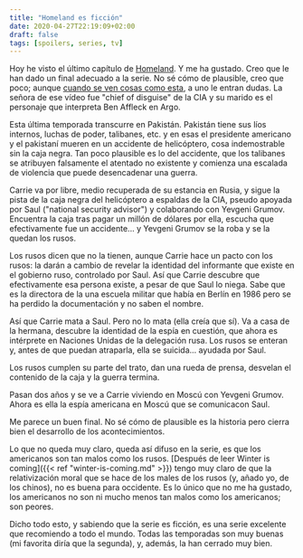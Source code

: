```yaml
---
title: "Homeland es ficción"
date: 2020-04-27T22:19:09+02:00
draft: false
tags: [spoilers, series, tv]
---
```

Hoy he visto el último capítulo de [Homeland](https://www.sho.com/homeland). Y me ha gustado. Creo que le han dado un final adecuado a la serie. No sé cómo de plausible, creo que poco; aunque [cuando se ven cosas como esta](https://www.youtube.com/watch?v=mUqeBMP8nEg), a uno le entran dudas. La señora de ese vídeo fue "chief of disguise" de la CIA y su marido es el personaje que interpreta Ben Affleck en Argo.

Esta última temporada transcurre en Pakistán. Pakistán tiene sus líos internos, luchas de poder, talibanes, etc. y en esas el presidente americano y el pakistaní mueren en un accidente de helicóptero, cosa indemostrable sin la caja negra. Tan poco plausible es lo del accidente, que los talibanes se atribuyen falsamente el atentado no existente y comienza una escalada de violencia que puede desencadenar una guerra.

Carrie va por libre, medio recuperada de su estancia en Rusia, y sigue la pista de la caja negra del helicóptero a espaldas de la CIA, pseudo apoyada por Saul ("national security advisor") y colaborando con Yevgeni Grumov. Encuentra la caja tras pagar un millón de dólares por ella, escucha que efectivamente fue un accidente... y Yevgeni Grumov se la roba y se la quedan los rusos.

Los rusos dicen que no la tienen, aunque Carrie hace un pacto con los rusos: la darán a cambio de revelar la identidad del informante que existe en el gobierno ruso, controlado por Saul. Así que Carrie descubre que efectivamente esa persona existe, a pesar de que Saul lo niega. Sabe que es la directora de la una escuela militar que había en Berlín en 1986 pero se ha perdido la documentación y no saben el nombre.

Así que Carrie mata a Saul. Pero no lo mata (ella creía que sí). Va a casa de la hermana, descubre la identidad de la espía en cuestión, que ahora es intérprete en Naciones Unidas de la delegación rusa. Los rusos se enteran y, antes de que puedan atraparla, ella se suicida... ayudada por Saul.

Los rusos cumplen su parte del trato, dan una rueda de prensa, desvelan el contenido de la caja y la guerra termina.

Pasan dos años y se ve a Carrie viviendo en Moscú con Yevgeni Grumov. Ahora es ella la espía americana en Moscú que se comunicacon Saul.

Me parece un buen final. No sé cómo de plausible es la historia pero cierra bien el desarrollo de los acontecimientos.

Lo que no queda muy claro, queda así difuso en la serie, es que los americanos son tan malos como los rusos. [Después de leer Winter is coming]({{< ref "winter-is-coming.md" >}}) tengo muy claro de que la relativización moral que se hace de los males de los rusos (y, añado yo, de los chinos), no es buena para occidente. Es lo único que no me ha gustado, los americanos no son ni mucho menos tan malos como los americanos; son peores.

Dicho todo esto, y sabiendo que la serie es ficción, es una serie excelente que recomiendo a todo el mundo. Todas las temporadas son muy buenas (mi favorita diría que la segunda), y, además, la han cerrado muy bien.

